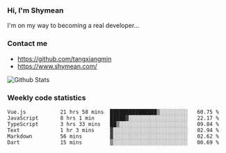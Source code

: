 ### Hi, I'm Shymean

I'm on my way to becoming a real developer...

### Contact me

- <https://github.com/tangxiangmin>
- <https://www.shymean.com/>

![Github Stats](https://github-readme-stats.vercel.app/api?username=tangxiangmin&show_icons=true&theme=dark)


###  Weekly code statistics

<!--START_SECTION:waka-->

```text
Vue.js           21 hrs 58 mins  ███████████████▒░░░░░░░░░   60.75 %
JavaScript       8 hrs 1 min     █████▓░░░░░░░░░░░░░░░░░░░   22.17 %
TypeScript       3 hrs 33 mins   ██▒░░░░░░░░░░░░░░░░░░░░░░   09.84 %
Text             1 hr 3 mins     ▓░░░░░░░░░░░░░░░░░░░░░░░░   02.94 %
Markdown         56 mins         ▓░░░░░░░░░░░░░░░░░░░░░░░░   02.62 %
Dart             15 mins         ▒░░░░░░░░░░░░░░░░░░░░░░░░   00.69 %
```

<!--END_SECTION:waka-->